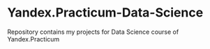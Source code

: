 # Yandex.Practicum-Data-Science
Repository contains my projects for Data Science course of Yandex.Practicum
